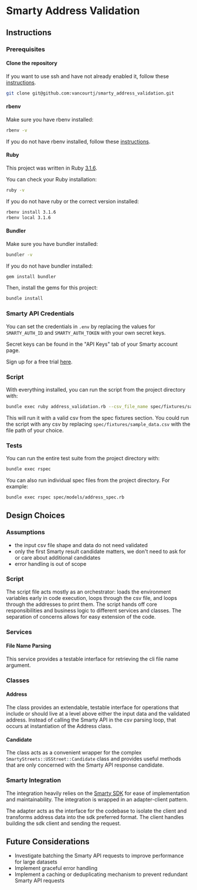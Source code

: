 # Smarty Address Validation

## Instructions

### Prerequisites

#### Clone the repository

If you want to use ssh and have not already enabled it, follow these [instructions](https://docs.github.com/en/authentication/connecting-to-github-with-ssh).

```bash
git clone git@github.com:vancourtj/smarty_address_validation.git
```

#### rbenv

Make sure you have rbenv installed:

```bash
rbenv -v
```

If you do not have rbenv installed, follow these [instructions](https://github.com/rbenv/rbenv#installation).

#### Ruby

This project was written in Ruby [3.1.6](https://www.ruby-lang.org/en/news/2024/05/29/ruby-3-1-6-released/).

You can check your Ruby installation:

```bash
ruby -v
```

If you do not have ruby or the correct version installed:

```bash
rbenv install 3.1.6
rbenv local 3.1.6
```

#### Bundler

Make sure you have bundler installed:

```bash
bundler -v
```

If you do not have bundler installed:

```bash
gem install bundler
```

Then, install the gems for this project:

```bash
bundle install
```

### Smarty API Credentials

You can set the credentials in `.env` by replacing the values for `SMARTY_AUTH_ID` and `SMARTY_AUTH_TOKEN` with your own secret keys.

Secret keys can be found in the "API Keys" tab of your Smarty account page.

Sign up for a free trial [here](https://www.smarty.com/products/us-address-verification).

### Script

With everything installed, you can run the script from the project directory with:

```bash
bundle exec ruby address_validation.rb --csv_file_name spec/fixtures/sample_data.csv
```

This will run it with a valid csv from the spec fixtures section. You could run the script with any csv by replacing `spec/fixtures/sample_data.csv` with the file path of your choice.

### Tests

You can run the entire test suite from the project directory with:

```bash
bundle exec rspec
```

You can also run individual spec files from the project directory. For example:

```bash
bundle exec rspec spec/models/address_spec.rb
```

## Design Choices

### Assumptions

- the input csv file shape and data do not need validated
- only the first Smarty result candidate matters, we don't need to ask for or care about additional candidates
- error handling is out of scope

### Script

The script file acts mostly as an orchestrator: loads the environment variables early in code execution, loops through the csv file, and loops through the addresses to print them. The script hands off core responsibilities and business logic to different services and classes. The separation of concerns allows for easy extension of the code.

### Services

#### File Name Parsing

This service provides a testable interface for retrieving the cli file name argument.

### Classes

#### Address

The class provides an extendable, testable interface for operations that include or should live at a level above either the input data and the validated address. Instead of calling the Smarty API in the csv parsing loop, that occurs at instantiation of the Address class.

#### Candidate

The class acts as a convenient wrapper for the complex `SmartyStreets::USStreet::Candidate` class and provides useful methods that are only concerned with the Smarty API response candidate.

### Smarty Integration

The integration heavily relies on the [Smarty SDK](https://github.com/smartystreets/smartystreets-ruby-sdk/tree/master)
for ease of implementation and maintainability. The integration is wrapped in an adapter-client pattern.

The adapter acts as the interface for the codebase to isolate the client and transforms address data into
the sdk preferred format. The client handles building the sdk client and sending the request.

## Future Considerations

- Investigate batching the Smarty API requests to improve performance for large datasets
- Implement graceful error handling
- Implement a caching or deduplicating mechanism to prevent redundant Smarty API requests
